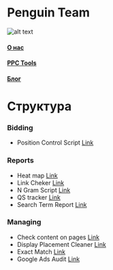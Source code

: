 # Penguin Team
![alt text](https://pengstud.com/wp-content/themes/pengstud_v2/assets/img/common/team-logo.png "Penguin Team")

####  [О нас](https://pengstud.com/o-nas/)
#### [PPC Tools](https://pengstud.com/ppctools/)
#### [Блог](https://pengstud.com/topic/kontekstnaya-reklama/)


# Структура 

### Bidding         
- Position Control Script [Link](https://github.com/Penguin-team/GoogleScript/tree/master/Bidding/Position%20Control%20Script)
        
    
### Reports
- Heat map [Link](https://github.com/Penguin-team/GoogleScript/tree/master/Reports/Heat%20Map%20Script)
- Link Cheker [Link](https://github.com/Penguin-team/GoogleScript/tree/master/Reports/Link%20Checker)
- N Gram Script [Link](https://github.com/Penguin-team/GoogleScript/tree/master/Reports/N%20Gram%20Script)
- QS tracker [Link](https://github.com/Penguin-team/GoogleScript/tree/master/Reports/QS%20tracker)
- Search Term Report [Link](https://github.com/Penguin-team/GoogleScript/tree/master/Reports/Search%20Term%20Report)
        
### Managing
- Check content on pages [Link](https://github.com/Penguin-team/GoogleScript/tree/master/Managing/Check%20content%20on%20pages)
- Display Placement Cleaner [Link](https://github.com/Penguin-team/GoogleScript/tree/master/Managing/Display%20Placement%20Cleaner)
- Exact Match [Link](https://github.com/Penguin-team/GoogleScript/tree/master/Managing/Exact%20Match)
- Google Ads Audit [Link](https://github.com/Penguin-team/GoogleScript/tree/master/Managing/Google%20Ads%20Audit)